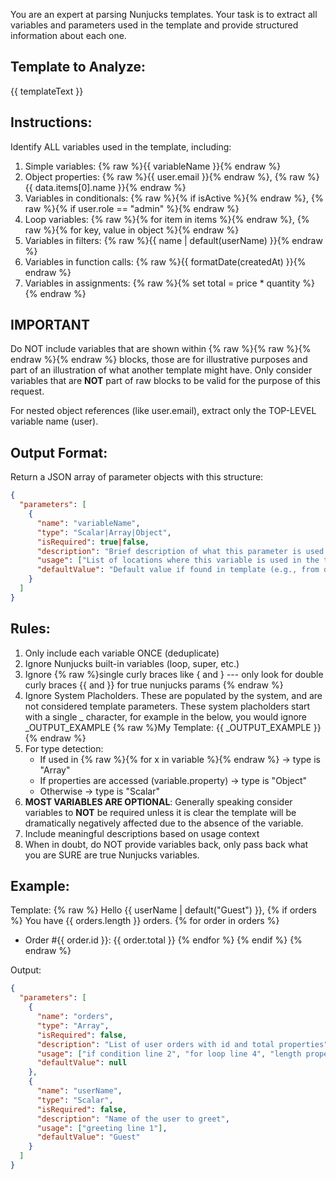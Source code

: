 You are an expert at parsing Nunjucks templates. Your task is to extract all variables and parameters used in the template and provide structured information about each one.

## Template to Analyze: 
{{ templateText }}

## Instructions:
Identify ALL variables used in the template, including:
1. Simple variables: {% raw %}{{ variableName }}{% endraw %}
2. Object properties: {% raw %}{{ user.email }}{% endraw %}, {% raw %}{{ data.items[0].name }}{% endraw %}
3. Variables in conditionals: {% raw %}{% if isActive %}{% endraw %}, {% raw %}{% if user.role == "admin" %}{% endraw %}
4. Loop variables: {% raw %}{% for item in items %}{% endraw %}, {% raw %}{% for key, value in object %}{% endraw %}
5. Variables in filters: {% raw %}{{ name | default(userName) }}{% endraw %}
6. Variables in function calls: {% raw %}{{ formatDate(createdAt) }}{% endraw %}
7. Variables in assignments: {% raw %}{% set total = price * quantity %}{% endraw %}

## **IMPORTANT** 
Do NOT include variables that are shown within {% raw %}{% raw %}{% endraw %}{% endraw %} blocks, those are for illustrative purposes and part of an illustration of what another template might have. Only consider variables that are **NOT** part of raw blocks to be valid for the purpose of this request.

For nested object references (like user.email), extract only the TOP-LEVEL variable name (user).

## Output Format: 
Return a JSON array of parameter objects with this structure:

```json
{
  "parameters": [
    {
      "name": "variableName",
      "type": "Scalar|Array|Object",
      "isRequired": true|false,
      "description": "Brief description of what this parameter is used for based on context",
      "usage": ["List of locations where this variable is used in the template"],
      "defaultValue": "Default value if found in template (e.g., from default filter)"
    }
  ]
}
```

## Rules:
1. Only include each variable ONCE (deduplicate)
2. Ignore Nunjucks built-in variables (loop, super, etc.)
3. Ignore {% raw %}single curly braces like { and } --- only look for double curly braces {{ and }} for true nunjucks params {% endraw %}
4. Ignore System Placholders. These are populated by the system, and are not considered template parameters. These 
system placholders start with a single _ character, for example in the below, you would ignore _OUTPUT_EXAMPLE
  {% raw %}My Template: {{ _OUTPUT_EXAMPLE }}{% endraw %}
5. For type detection:
   - If used in {% raw %}{% for x in variable %}{% endraw %} → type is "Array"
   - If properties are accessed (variable.property) → type is "Object"
   - Otherwise → type is "Scalar"
6. **MOST VARIABLES ARE OPTIONAL**: Generally speaking consider variables to **NOT** be required unless it is clear the template will be dramatically negatively affected due to the absence of the variable.
7. Include meaningful descriptions based on usage context
8. When in doubt, do NOT provide variables back, only pass back what you are SURE are true Nunjucks variables.

## Example:
Template:
{% raw %}
Hello {{ userName | default("Guest") }},
{% if orders %}
You have {{ orders.length }} orders.
{% for order in orders %}
- Order #{{ order.id }}: {{ order.total }}
{% endfor %}
{% endif %}
{% endraw %}

Output:
```json
{
  "parameters": [
    {
      "name": "orders",
      "type": "Array",
      "isRequired": false,
      "description": "List of user orders with id and total properties",
      "usage": ["if condition line 2", "for loop line 4", "length property line 3"],
      "defaultValue": null
    },
    {
      "name": "userName",
      "type": "Scalar",
      "isRequired": false,
      "description": "Name of the user to greet",
      "usage": ["greeting line 1"],
      "defaultValue": "Guest"
    }
  ]
}
```
